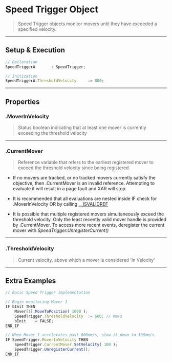 
# Speed Trigger Object

> Speed Trigger objects monitor movers until they have exceeded a specified velocity.

---

## Setup & Execution

```javascript
// Declaration
SpeedTriggerA		: SpeedTrigger;
```

```javascript
// Initization
SpeedTriggerA.ThresholdVelocity		:= 800;
```

---

## Properties

### .MoverInVelocity

> Status boolean indicating that at least one mover is currently exceeding the threshold velocity

---

### .CurrentMover

> Reference variable that refers to the earliest registered mover to exceed the threshold velocity since being registered

- If no movers are tracked, or no tracked movers currently satisfy the objective, then .CurrentMover is an invalid reference. Attempting to evaluate it will result in a page fault and XAR will stop.

- It is recommended that all evaluations are nested inside IF check for .MoverInVelocity OR by calling [__ISVALIDREF](https://infosys.beckhoff.com/english.php?content=../content/1033/tc3_plc_intro/2529165707.html&id=)

- It is possible that multiple registered movers simultaneously exceed the threshold velocity. Only the least recently valid mover handle is provided by .CurrentMover. To access more recent events, deregister the current mover with *SpeedTrigger.UnregisterCurrent()*

---

### .ThresholdVelocity

> Current velocity, above which a mover is considered 'In Velocity'

---

## Extra Examples

```javascript
// Basic Speed Trigger implementation

// Begin monitoring Mover 1
IF bInit THEN
	Mover[1].MoveToPosition( 1000 );
	SpeedTrigger.ThresholdVelocity	:= 600; // mm/s
	bInit	:= FALSE;
END_IF

// When Mover 1 accelerates past 600mm/s, slow it down to 100mm/s
IF SpeedTrigger.MoverInVelocity THEN
	SpeedTrigger.CurrentMover.SetVelocity( 100 );
	SpeedTrigger.UnregisterCurrent();
END_IF
```
